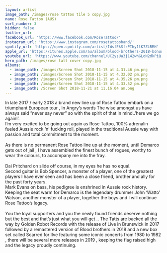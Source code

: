 ```yaml
---
layout: artist
image_path: /images/rose tattoo tile 5 copy.jpg
name: Rose Tattoo (AUS)
sort_number: 3
hidden: false
twitter_url:
facebook_url: 'https://www.facebook.com/RoseTattoo/'
instagram_url: 'https://www.instagram.com/rosetattooband/'
spotify_url: 'https://open.spotify.com/artist/1WsfEkSfrPIhy1lK7ZLRRH'
apple_url: 'https://itunes.apple.com/au/album/blood-brothers-2018-bonus-reissue/1353749186'
youtube_url: 'https://www.youtube.com/channel/UC2ysUa3j142whGLoN2dkPiQ'
hero_path: /images/rose tatt cover copy.jpg
albums:
  - image_path: /images/Screen Shot 2018-11-15 at 4.31.46 pm.png
  - image_path: /images/Screen Shot 2018-11-15 at 4.32.02 pm.png
  - image_path: /images/Screen Shot 2018-11-15 at 4.35.26 pm.png
  - image_path: /images/Screen Shot 2018-11-15 at 4.33.52 pm.png
  - image_path: /Screen Shot 2018-11-21 at 11.16.04 am.png
---
```


In late 2017 / early 2018 a brand new line up of Rose Tattoo embark on a triumphant European tour , In Angry’s words The wise amongst us have always said ”never say never” so with the spirit of that in mind..’here we go again!’.<br>I’m very excited to be going out again as Rose Tattoo, 100% adrenalin fueled Aussie rock ‘n’ fucking roll, played in the traditional Aussie way with passion and total commitment to the moment.<br><br>As there is no permanent Rose Tattoo line up at the moment, until Demarco gets out of jail , I have assembled the finest bunch of rogues, worthy to wear the colours, to accompany me into the fray.<br><br>Dai Pritchard on slide off course, in my eyes he has no equal.<br>Second guitar is Bob Spencer, a monster of a player, one of the greatest players I have ever seen and has been a close friend, brother and ally for the past forty years.<br>Mark Evans on bass, his pedigree is enshrined in Aussie rock history.<br>Keeping the seat warm for Demarco is the legendary drummer John ‘Watto’ Watson, another monster of a player, together the boys and I will continue Rose Tattoo’s legacy.<br><br>You the loyal supporters and you the newly found friends deserve nothing but the best and that’s just what you will get .. The Tatts are backed all the way by Golden Robot Records with the release of Live in Brunswick in 2017 followed by a remastered version of Blood brothers in 2018 and a new box set called Scarred for lIve featuring some iconic concerts from 1980 to 1982 , there will be several more releases in 2019 , keeping the flag raised high and the legacy proudly continuing.